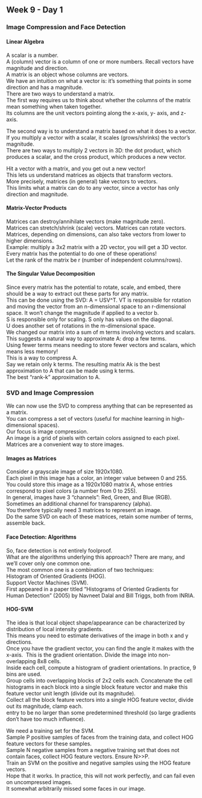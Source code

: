 ## Week 9 - Day 1
### Image Compression and Face Detection
#### Linear Algebra 
A scalar is a number.  
A (column) vector is a column of one or more numbers. Recall vectors have magnitude and direction.  
A matrix is an object whose columns are vectors.  
We have an intuition on what a vector is: it’s something that points in some direction and has a magnitude.  
There are two ways to understand a matrix.  
The first way requires us to think about whether the columns of the matrix mean something when taken together.  
Its columns are the unit vectors pointing along the x-axis, y- axis, and z-axis.

The second way is to understand a matrix based on what it does to a vector.  
If you multiply a vector with a scalar, it scales (grows/shrinks) the vector’s magnitude.  
There are two ways to multiply 2 vectors in 3D: the dot product, which produces a scalar, and the cross product, which produces a new vector.  

Hit a vector with a matrix, and you get out a new vector!  
This lets us understand matrices as objects that transform vectors.  
More precisely, matrices (in general) take vectors to vectors.  
This limits what a matrix can do to any vector, since a vector has only direction and magnitude.

#### Matrix-Vector Products
Matrices can destroy/annihilate vectors (make magnitude zero).  
Matrices can stretch/shrink (scale) vectors. Matrices can rotate vectors.  
Matrices, depending on dimensions, can also take vectors from lower to higher dimensions.  
Example: multiply a 3x2 matrix with a 2D vector, you will get a 3D vector.  
Every matrix has the potential to do one of these operations!  
Let the rank of the matrix be r (number of independent columns/rows).  

#### The Singular Value Decomposition
Since every matrix has the potential to rotate, scale, and embed, there should be a way to extract out these parts for any matrix.  
This can be done using the SVD: A = USV^T. 
VT is responsible for rotation and moving the vector from an n-dimensional space to an r-dimensional space. It won’t change the magnitude if applied to a vector b.  
S is responsible only for scaling. S only has values on the diagonal.  
U does another set of rotations in the m-dimensional space.  
We changed our matrix into a sum of m terms involving vectors and scalars.  
This suggests a natural way to approximate A: drop a few terms.  
Using fewer terms means needing to store fewer vectors and scalars, which means less memory!  
This is a way to compress A.  
Say we retain only k terms. The resulting matrix Ak is the best approximation to A that can be made using k terms.  
The best “rank-k” approximation to A.

### SVD and Image Compression
We can now use the SVD to compress anything that can be represented as a matrix.  
You can compress a set of vectors (useful for machine learning in high-dimensional spaces).  
Our focus is image compression.  
An image is a grid of pixels with certain colors assigned to each pixel.  
Matrices are a convenient way to store images.

#### Images as Matrices
Consider a grayscale image of size 1920x1080.  
Each pixel in this image has a color, an integer value between 0 and 255.  
You could store this image as a 1920x1080 matrix A, whose entries correspond to pixel colors (a number from 0 to 255).  
In general, images have 3 “channels”: Red, Green, and Blue (RGB). Sometimes an additional channel for transparency (alpha).  
You therefore typically need 3 matrices to represent an image.  
Do the same SVD on each of these matrices, retain some number of terms, assemble back.

#### Face Detection: Algorithms
So, face detection is not entirely foolproof.  
What are the algorithms underlying this approach? There are many, and we’ll cover only one common one.  
The most common one is a combination of two techniques:  
Histogram of Oriented Gradients (HOG).  
Support Vector Machines (SVM).  
First appeared in a paper titled “Histograms of Oriented Gradients for Human Detection” (2005) by Navneet Dalal and Bill Triggs, both from INRIA.

#### HOG-SVM
The idea is that local object shape/appearance can be characterized by distribution of local intensity gradients.  
This means you need to estimate derivatives of the image in both x and y directions.  
Once you have the gradient vector, you can find the angle it makes with the x-axis.  
This is the gradient orientation. Divide the image into non-overlapping 8x8 cells.  
Inside each cell, compute a histogram of gradient orientations. In practice, 9 bins are used.  
Group cells into overlapping blocks of 2x2 cells each. Concatenate the cell histograms in each block into a single block feature vector and make this feature vector unit length (divide out its magnitude).  
Collect all the block feature vectors into a single HOG feature vector, divide out its magnitude, clamp each.  
entry to be no larger than some predetermined threshold (so large gradients don’t have too much influence).  

We need a training set for the SVM.  
Sample P positive samples of faces from the training data, and collect HOG feature vectors for these samples.  
Sample N negative samples from a negative training set that does not contain faces, collect HOG feature vectors. Ensure N>>P.  
Train an SVM on the positive and negative samples using the HOG feature vectors.  
Hope that it works. In practice, this will not work perfectly, and can fail even on uncompressed images.  
It somewhat arbitrarily missed some faces in our image.